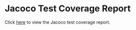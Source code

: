 # Jacoco Test Coverage Report

Click [here](https://<GameOverNew>/coverage/index.html) to view the Jacoco test coverage report.
